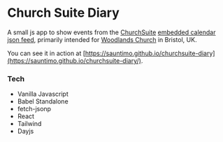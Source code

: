 # Church Suite Diary

A small js app to show events from the [ChurchSuite](https://github.com/ChurchSuite) [embedded calendar json feed](https://github.com/ChurchSuite/churchsuite-api/blob/master/modules/embed.md#calendar-json-feed), primarily intended for [Woodlands Church](https://woodlandschurch.net/) in Bristol, UK.

You can see it in action at [https://sauntimo.github.io/churchsuite-diary](https://sauntimo.github.io/churchsuite-diary/).

### Tech
- Vanilla Javascript
- Babel Standalone
- fetch-jsonp
- React
- Tailwind
- Dayjs
